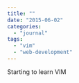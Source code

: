 ```yaml
---
title: ""
date: "2015-06-02"
categories: 
  - "journal"
tags: 
  - "vim"
  - "web-development"
---
```


Starting to learn VIM
